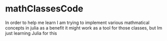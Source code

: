 # mathClassesCode
In order to help me learn I am trying to implement various mathmatical concepts in julia
as a benefit it might work as a tool for those classes, but Im just learning Julia for this

